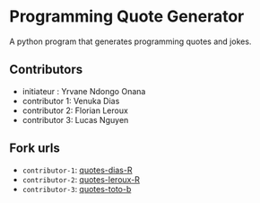 # Programming Quote Generator

A python program that generates programming quotes and jokes.

## Contributors
- initiateur : Yrvane Ndongo Onana
- contributor 1: Venuka Dias
- contributor 2: Florian Leroux
- contributor 3: Lucas Nguyen

## Fork urls
- `contributor-1`: [quotes-dias-R](https://github.com/Venuk12/quotes-dias-R)
- `contributor-2`: [quotes-leroux-R](https://github.com/Frenyx/quotes-leroux-R)
- `contributor-3`: [quotes-toto-b](url-3)
